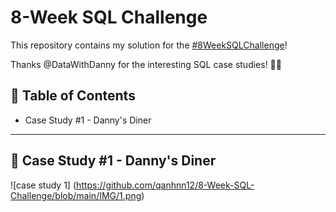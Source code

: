# 8-Week SQL Challenge

This repository contains my solution for the [#8WeekSQLChallenge](https://8weeksqlchallenge.com/)!

Thanks @DataWithDanny for the interesting SQL case studies! :wave:🏻

## 📕 Table of Contents
* Case Study #1 - Danny's Diner

---
## 🍜 Case Study #1 - Danny's Diner
![case study 1] (https://github.com/qanhnn12/8-Week-SQL-Challenge/blob/main/IMG/1.png)


